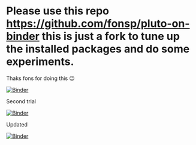 # Please use this repo https://github.com/fonsp/pluto-on-binder this is just a fork to tune up the installed packages and do some experiments.

Thaks fons for doing this 😉

[![Binder](https://mybinder.org/badge_logo.svg)](https://mybinder.org/v2/gh/Dictino/pluto-on-binder/826002c)

Second trial

[![Binder](https://mybinder.org/badge_logo.svg)](https://mybinder.org/v2/gh/Dictino/pluto-on-binder/407bc61?urlpath=pluto)

Updated

[![Binder](https://mybinder.org/badge_logo.svg)](https://mybinder.org/v2/gh/Dictino/pluto-on-binder/543e720?urlpath=pluto)